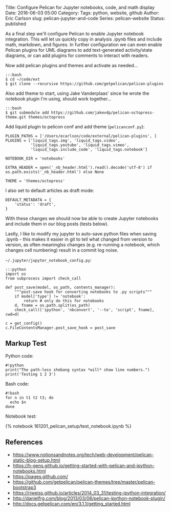 Title: Configure Pelican for Jupyter notebooks, code, and math display
Date: 2016-06-03 05:00
Category: 
Tags: python, website, github
Author: Eric Carlson
slug: pelican-jupyter-and-code
Series: pelican-website
Status: published

As a final step we'll configure Pelican to enable Jupyter notebook integration.  This will let us
quickly copy in analysis .ipynb files and include math, markdown, and figures.  In further configuration
we can even enable Pelican plugins for UML diagrams to add text-generated activity/state diagrams,
or can add plugins for comments to interact with readers.


Now add pelican plugins and themes and activate as needed...

	:::bash
	$ cd ~/code/ext
	$ git clone --recursive https://github.com/getpelican/pelican-plugins

Also add theme to start, using Jake Vanderplaas' since he wrote the notebook plugin I'm using, should work together...

	:::bash
	$ git submodule add https://github.com/jakevdp/pelican-octopress-theme.git themes/octopress

Add liquid plugin to pelicon conf and add theme (`pelicanconf.py`):

	PLUGIN_PATHS = ['/Users/ecarlson/code/external/pelican-plugins', ]
	PLUGINS = ['liquid_tags.img', 'liquid_tags.video',
			   'liquid_tags.youtube', 'liquid_tags.vimeo',
			   'liquid_tags.include_code', 'liquid_tags.notebook']

	NOTEBOOK_DIR = 'notebooks'
	
	EXTRA_HEADER = open('_nb_header.html').read().decode('utf-8') if os.path.exists('_nb_header.html') else None
	
	THEME = 'themes/octopress'
	
I also set to default articles as draft mode:

	DEFAULT_METADATA = {
		'status': 'draft',
	}

With these changes we should now be able to create Jupyter notebooks and include them in our blog
posts (tests below).

Lastly, I like to modify my jupyter to auto-save python files when saving .ipynb - this makes it
easier in git to tell what changed from version to version, as often meaninglss changes (e.g.
re-running a notebook, which changes cell numbering) result in a commit log noise.

`~/.jupyter/jupyter_notebook_config.py`:

	:::python
	import os
	from subprocess import check_call
	
	def post_save(model, os_path, contents_manager):
		"""post-save hook for converting notebooks to .py scripts"""
		if model['type'] != 'notebook':
			return # only do this for notebooks
		d, fname = os.path.split(os_path)
		check_call(['ipython', 'nbconvert', '--to', 'script', fname], cwd=d)
	
	c = get_config()
	c.FileContentsManager.post_save_hook = post_save

## Markup Test

Python code:

    #!python
    print("The path-less shebang syntax *will* show line numbers.")
    print('Testing 1 2 3')
    
Bash code:
	
	#!bash
	for n in t1 t2 t3; do
	  echo $n
	done


Notebook test:

{% notebook 161201_pelican_setup/test_notebook.ipynb %}


## References

* https://www.notionsandnotes.org/tech/web-development/pelican-static-blog-setup.html
* https://h-gens.github.io/getting-started-with-pelican-and-ipython-notebooks.html
* https://pages.github.com/
* https://github.com/getpelican/pelican-themes/tree/master/pelican-bootstrap3
* https://rjweiss.github.io/articles/2014_03_31/testing-ipython-integration/
* http://danielfrg.com/blog/2013/03/08/pelican-ipython-notebook-plugin/
* http://docs.getpelican.com/en/3.1.1/getting_started.html
